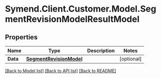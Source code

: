 # Symend.Client.Customer.Model.SegmentRevisionModelResultModel

## Properties

Name | Type | Description | Notes
------------ | ------------- | ------------- | -------------
**Data** | [**SegmentRevisionModel**](SegmentRevisionModel.md) |  | [optional] 

[[Back to Model list]](../README.md#documentation-for-models) [[Back to API list]](../README.md#documentation-for-api-endpoints) [[Back to README]](../README.md)

